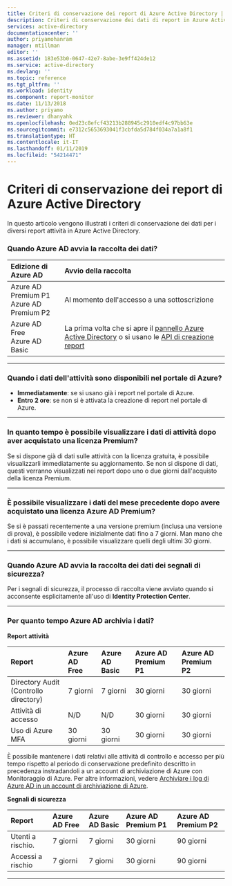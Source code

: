 ```yaml
---
title: Criteri di conservazione dei report di Azure Active Directory | Documentazione Microsoft
description: Criteri di conservazione dei dati di report in Azure Active Directory
services: active-directory
documentationcenter: ''
author: priyamohanram
manager: mtillman
editor: ''
ms.assetid: 183e53b0-0647-42e7-8abe-3e9ff424de12
ms.service: active-directory
ms.devlang: ''
ms.topic: reference
ms.tgt_pltfrm: ''
ms.workload: identity
ms.component: report-monitor
ms.date: 11/13/2018
ms.author: priyamo
ms.reviewer: dhanyahk
ms.openlocfilehash: 0ed23c8efcf43213b288945c2910edf4c97bb63e
ms.sourcegitcommit: e7312c5653693041f3cbfda5d784f034a7a1a8f1
ms.translationtype: HT
ms.contentlocale: it-IT
ms.lasthandoff: 01/11/2019
ms.locfileid: "54214471"
---
```

# <a name="azure-active-directory-report-retention-policies"></a>Criteri di conservazione dei report di Azure Active Directory

In questo articolo vengono illustrati i criteri di conservazione dei dati per i diversi report attività in Azure Active Directory. 

### <a name="when-does-azure-ad-start-collecting-data"></a>Quando Azure AD avvia la raccolta dei dati?

| Edizione di Azure AD | Avvio della raccolta |
| :--              | :--   |
| Azure AD Premium P1 <br /> Azure AD Premium P2 | Al momento dell'accesso a una sottoscrizione |
| Azure AD Free <br /> Azure AD Basic | La prima volta che si apre il [pannello Azure Active Directory](https://ms.portal.azure.com/#blade/Microsoft_AAD_IAM/ActiveDirectoryMenuBlade/Overview) o si usano le [API di creazione report](https://aka.ms/aadreports)  |

---

### <a name="when-is-the-activity-data-available-in-the-azure-portal"></a>Quando i dati dell'attività sono disponibili nel portale di Azure?

- **Immediatamente**: se si usano già i report nel portale di Azure.
- **Entro 2 ore**: se non si è attivata la creazione di report nel portale di Azure.

---

### <a name="how-soon-can-i-see-activities-data-after-getting-a-premium-license"></a>In quanto tempo è possibile visualizzare i dati di attività dopo aver acquistato una licenza Premium?

Se si dispone già di dati sulle attività con la licenza gratuita, è possibile visualizzarli immediatamente su aggiornamento. Se non si dispone di dati, questi verranno visualizzati nei report dopo uno o due giorni dall'acquisto della licenza Premium.

---

### <a name="can-i-see-last-months-data-after-getting-an-azure-ad-premium-license"></a>È possibile visualizzare i dati del mese precedente dopo avere acquistato una licenza Azure AD Premium?

Se si è passati recentemente a una versione premium (inclusa una versione di prova), è possibile vedere inizialmente dati fino a 7 giorni. Man mano che i dati si accumulano, è possibile visualizzare quelli degli ultimi 30 giorni.

---

### <a name="when-does-azure-ad-start-collecting-security-signal-data"></a>Quando Azure AD avvia la raccolta dei dati dei segnali di sicurezza?  

Per i segnali di sicurezza, il processo di raccolta viene avviato quando si acconsente esplicitamente all'uso di **Identity Protection Center**. 

---

### <a name="how-long-does-azure-ad-store-the-data"></a>Per quanto tempo Azure AD archivia i dati?

**Report attività**    

| Report                 | Azure AD Free | Azure AD Basic | Azure AD Premium P1 | Azure AD Premium P2 |
| :--                    | :--           | :--            | :--                 | :--                 |
| Directory Audit (Controllo directory)        | 7 giorni        |  7 giorni        | 30 giorni             | 30 giorni             |
| Attività di accesso       | N/D           |  N/D           | 30 giorni             | 30 giorni             |
| Uso di Azure MFA        | 30 giorni       |  30 giorni       | 30 giorni             | 30 giorni             |

È possibile mantenere i dati relativi alle attività di controllo e accesso per più tempo rispetto al periodo di conservazione predefinito descritto in precedenza instradandoli a un account di archiviazione di Azure con Monitoraggio di Azure. Per altre informazioni, vedere [Archiviare i log di Azure AD in un account di archiviazione di Azure](quickstart-azure-monitor-route-logs-to-storage-account.md).

**Segnali di sicurezza**

| Report         | Azure AD Free | Azure AD Basic | Azure AD Premium P1 | Azure AD Premium P2 |
| :--            | :--           | :--            | :--                 | :--                 |
| Utenti a rischio.  | 7 giorni        | 7 giorni         | 30 giorni             | 90 giorni             |
| Accessi a rischio | 7 giorni        | 7 giorni         |  30 giorni            | 90 giorni             |

---
